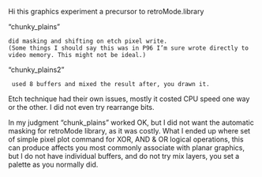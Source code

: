 Hi this graphics experiment a precursor to retroMode.library

“chunky_plains” 

    did masking and shifting on etch pixel write.
    (Some things I should say this was in P96 I’m sure wrote directly to video memory. This might not be ideal.)

“chunky_plains2” 

     used 8 buffers and mixed the result after, you drawn it.

Etch technique had their own issues, mostly it costed CPU speed one way or the other. I did not even try rearrange bits. 

In my judgment “chunk_plains” worked OK, but I did not want the automatic masking for retroMode library, as it was costly. What I ended up where set of simple pixel plot command for XOR, AND & OR logical operations, this can produce affects you most commonly associate with planar graphics, but I do not have individual buffers, and do not try mix layers, you set a palette as you normally did.
